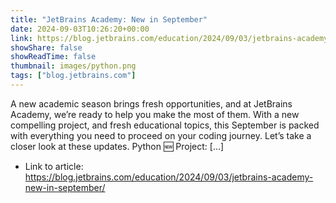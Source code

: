 ```yaml
---
title: "JetBrains Academy: New in September"
date: 2024-09-03T10:26:20+00:00
link: https://blog.jetbrains.com/education/2024/09/03/jetbrains-academy-new-in-september/
showShare: false
showReadTime: false
thumbnail: images/python.png
tags: ["blog.jetbrains.com"]
---
```

A new academic season brings fresh opportunities, and at JetBrains Academy, we’re ready to help you make the most of them. With a new compelling project, and fresh educational topics, this September is packed with everything you need to proceed on your coding journey. Let’s take a closer look at these updates. Python 🆕 Project: […]

- Link to article: https://blog.jetbrains.com/education/2024/09/03/jetbrains-academy-new-in-september/